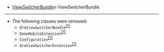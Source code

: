 - [ViewSwitcherBundle](#LViewSwitcherBundle)n
ViewSwitcherBundle
------------------
* The following classes were removed:
   - `OroViewSwitcherBundle`<sup>[[?]](https://github.com/laboro/dev/tree/orocrm-4.0.regression/package/view-switcher/OroViewSwitcherBundle.php#L10 "Oro\Bundle\ViewSwitcherBundle\OroViewSwitcherBundle")</sup>
   - `DemoMobileExtension`<sup>[[?]](https://github.com/laboro/dev/tree/orocrm-4.0.regression/package/view-switcher/Twig/DemoMobileExtension.php#L17 "Oro\Bundle\ViewSwitcherBundle\Twig\DemoMobileExtension")</sup>
   - `Configuration`<sup>[[?]](https://github.com/laboro/dev/tree/orocrm-4.0.regression/package/view-switcher/DependencyInjection/Configuration.php#L11 "Oro\Bundle\ViewSwitcherBundle\DependencyInjection\Configuration")</sup>
   - `OroViewSwitcherExtension`<sup>[[?]](https://github.com/laboro/dev/tree/orocrm-4.0.regression/package/view-switcher/DependencyInjection/OroViewSwitcherExtension.php#L13 "Oro\Bundle\ViewSwitcherBundle\DependencyInjection\OroViewSwitcherExtension")</sup>

